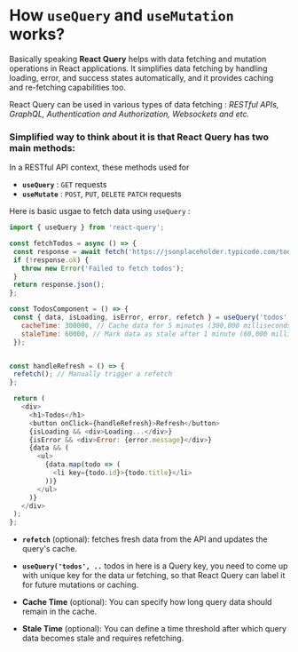 #  How `useQuery` and `useMutation` works?

Basically speaking __React Query__ helps with data fetching and mutation operations in React applications. It simplifies data fetching by handling loading, error, and success states automatically, and it provides caching and re-fetching capabilities too. 

React Query can be used in various types of data fetching : _RESTful APIs, GraphQL, Authentication and Authorization, Websockets and etc._


### Simplified way to think about it is that React Query has two main methods:

In a RESTful API context, these methods used for 
 - __`useQuery`__ : `GET` requests
 - __`useMutate`__ : `POST`, `PUT`, `DELETE` `PATCH` requests


Here is basic usgae to fetch data using `useQuery` :

   ```javascript
  import { useQuery } from 'react-query';
  
  const fetchTodos = async () => {
    const response = await fetch('https://jsonplaceholder.typicode.com/todos');
    if (!response.ok) {
      throw new Error('Failed to fetch todos');
    }
    return response.json();
  };
  
  const TodosComponent = () => {
    const { data, isLoading, isError, error, refetch } = useQuery('todos', fetchTodos, {
      cacheTime: 300000, // Cache data for 5 minutes (300,000 milliseconds)
      staleTime: 60000, // Mark data as stale after 1 minute (60,000 milliseconds)
    });
  

   const handleRefresh = () => {
    refetch(); // Manually trigger a refetch
   };

    return (
      <div>
        <h1>Todos</h1>
        <button onClick={handleRefresh}>Refresh</button>
        {isLoading && <div>Loading...</div>}
        {isError && <div>Error: {error.message}</div>}
        {data && (
          <ul>
            {data.map(todo => (
              <li key={todo.id}>{todo.title}</li>
            ))}
          </ul>
        )}
      </div>
    );
   };
   ```
-  __`refetch`__ (optional):  fetches fresh data from the API and updates the query's cache.
  
- __` useQuery('todos', .. `__ todos in here is a Query key, you need to come up with unique key for the data ur fetching, so that React Query can label it for future mutations or caching.
  
- __Cache Time__ (optional): You can specify how long query data should remain in the cache.

- __Stale Time__ (optional): You can define a time threshold after which query data becomes stale and requires refetching.
